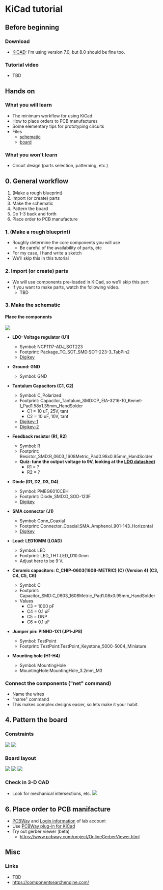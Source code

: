 # KiCad tutorial

## Before beginning

### Download
- [KiCAD](https://www.kicad.org/): I'm using version 7.0, but 8.0 should be fine too.

### Tutorial video
- TBD

## Hands on

### What you will learn
- The minimum workflow for using KiCad
- How to place orders to PCB manufactures
- Some elementary tips for prototyping circuits
- Files
    - [schematic](/KiCad/export/sch.pdf)
    - [board](/KiCad/export/brd.pdf)

### What you won't learn
- Circuit design (parts selection, patterning, etc.)

## 0. General workflow
1. (Make a rough blueprint)
2. Import (or create) parts
3. Make the schematic
4. Pattern the board
5. Do 1-3 back and forth
6. Place order to PCB manufacture

### 1. (Make a rough blueprint)
- Roughly determine the core components you will use
    - Be careful of the availability of parts, etc
- For my case, I hand write a sketch
- We'll skip this in this tutorial

### 2. Import (or create) parts
- We will use components pre-loaded in KiCad, so we'll skip this part
- If you want to make parts, watch the following video.
    - TBD

### 3. Make the schematic
#### Place the components
![](./img/schematic_done.png)
- **LDO: Voltage regulator (U1)**
    - Symbol: NCP1117-ADJ_SOT223
    - Footprint: Package_TO_SOT_SMD:SOT-223-3_TabPin2
    - [Digikey](https://www.digikey.jp/product-detail/ja/on-semiconductor/NCP1117STAT3G/NCP1117STAT3GOSCT-ND/1967218)

- **Ground: GND**
    - Symbol: GND

- **Tantalum Capacitors (C1, C2)**
    - Symbol: C_Polarized
    - Footprint: Capacitor_Tantalum_SMD:CP_EIA-3216-10_Kemet-I_Pad1.58x1.35mm_HandSolder
        - C1 = 10 uF, 25V, tant
        - C2 = 10 uF, 10V, tant
    - [Digikey-1](https://www.digikey.jp/ja/products/detail/kemet/T491A106M020AT/1739472)
    - [Digikey-2](https://www.digikey.jp/ja/products/detail/kemet/T491A106K010AT/818545)

- **Feedback resistor (R1, R2)**
    - Symbol: R
    - Footprint: Resistor_SMD:R_0603_1608Metric_Pad0.98x0.95mm_HandSolder
    - **Quiz: tune the output voltage to 9V, looking at the [LDO datasheet](https://www.onsemi.com/pdf/datasheet/ncp1117-d.pdf)**
        - R1 = ?
        - R2 = ?

- **Diode (D1, D2, D3, D4)**
    - Symbol: PMEG6010CEH
    - Footprint: Diode_SMD:D_SOD-123F
    - [Digikey](https://www.digikey.jp/product-detail/ja/nexperia-usa-inc/PMEG6010CEH-115/1727-3848-1-ND/1589917)

- **SMA connector (J1)**
    - Symbol: Conn_Coaxial
    - Footprint: Connector_Coaxial:SMA_Amphenol_901-143_Horizontal
    - [Digikey](https://www.digikey.jp/products/ja?keywords=60311002114501)

- **Load: LED10MM (LOAD)**
    - Symbol: LED
    - Footprint: LED_THT:LED_D10.0mm
    - Adjust here to be 9 V.

- **Ceramic capacitors: C_CHIP-0603(1608-METRIC) (C) (Version 4) (C3, C4, C5, C6)**
    - Symbol: C
    - Footprint: Capacitor_SMD:C_0603_1608Metric_Pad1.08x0.95mm_HandSolder
    - Values
        - C3 = 1000 pF
        - C4 = 0.1 uF
        - C5 = DNP
        - C6 = 0.1 uF

- **Jumper pin: PINHD-1X1 (JP1-JP8)**
    - Symbol: TestPoint
    - Footprint: TestPoint:TestPoint_Keystone_5000-5004_Miniature

- **Mounting hole (H1-H4)**
    - Symbol: MountingHole
    - MountingHole:MountingHole_3.2mm_M3

### Connect the components ("net" command)

- Name the wires
- "name" command
- This makes complex designs easier, so lets make it your habit.

## 4. Pattern the board

### Constraints
![](./img/board_setup.png)
![](./img/constraints.png)

### Board layout
![](./img/board_before_layout.png)
![](./img/parts_place.png)
![](./img/board_layout.png)

### Check in 3-D CAD
- Look for mechanical intersections, etc.
![](./img/3d_view.png)

## 6. Place order to PCB manifacture
- [PCBWay](https://www.pcbway.com/) and [Login information](https://sites.google.com/a/akg.t.u-tokyo.ac.jp/wiki) of lab account
- Use [PCBWay plug-in for KiCad](https://github.com/pcbway/PCBWay-Plug-in-for-Kicad)
- Try out gerber viewer (beta)
    - https://www.pcbway.com/project/OnlineGerberViewer.html

## Misc

### Links
- TBD
- https://componentsearchengine.com/